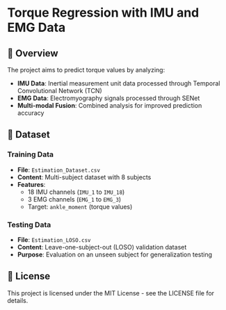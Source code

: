 # Torque Regression with IMU and EMG Data

## 🎯 Overview

The project aims to predict torque values by analyzing:
- **IMU Data**: Inertial measurement unit data processed through Temporal Convolutional Network (TCN)
- **EMG Data**: Electromyography signals processed through SENet
- **Multi-modal Fusion**: Combined analysis for improved prediction accuracy

## 🧪 Dataset

### Training Data
- **File**: `Estimation_Dataset.csv`
- **Content**: Multi-subject dataset with 8 subjects
- **Features**: 
  - 18 IMU channels (`IMU_1` to `IMU_18`)
  - 3 EMG channels (`EMG_1` to `EMG_3`)
  - Target: `ankle_moment` (torque values)

### Testing Data
- **File**: `Estimation_LOSO.csv`
- **Content**: Leave-one-subject-out (LOSO) validation dataset
- **Purpose**: Evaluation on an unseen subject for generalization testing


## 📄 License

This project is licensed under the MIT License - see the LICENSE file for details.

